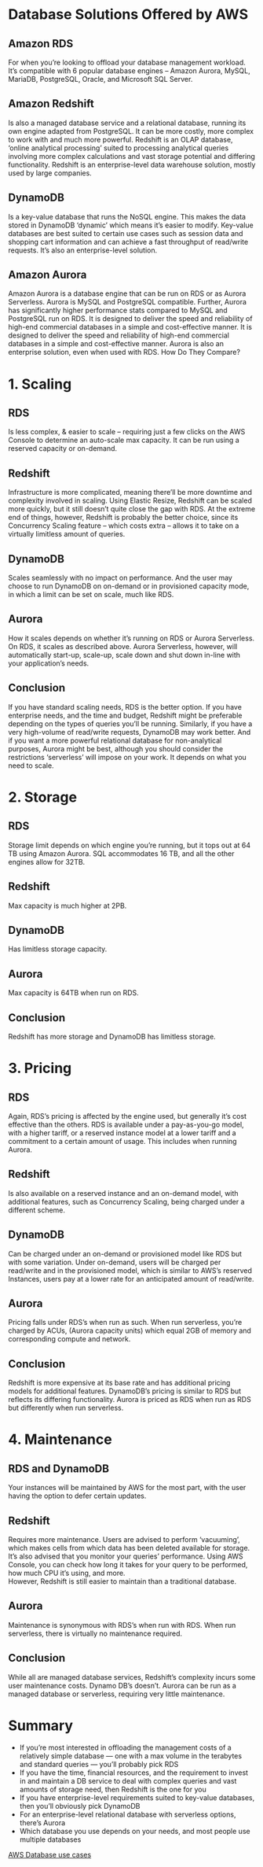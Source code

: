 # Database Solutions Offered by AWS

## Amazon RDS  
For when you’re looking to offload your database management workload. It’s compatible with 6 popular database engines – Amazon Aurora, MySQL, MariaDB, PostgreSQL, Oracle, and Microsoft SQL Server.
## Amazon Redshift 
Is also a managed database service and a relational database, running its own engine adapted from PostgreSQL. It can be more costly, more complex to work with and much more powerful. 
Redshift is an OLAP database, ‘online analytical processing’ suited to processing analytical queries involving more complex calculations and vast storage potential and differing functionality.
Redshift is an enterprise-level data warehouse solution, mostly used by large companies.
## DynamoDB 
Is a key-value database that runs the NoSQL engine.  This makes the data stored in DynamoDB ‘dynamic’ which means it’s easier to modify. Key-value databases are best suited to certain use cases such as session data and shopping cart information and can achieve a fast throughput of read/write requests. It’s also an enterprise-level solution.
## Amazon Aurora 
Amazon Aurora is a database engine that can be run on RDS or as Aurora Serverless. Aurora is MySQL and PostgreSQL compatible.  Further, Aurora has significantly higher performance stats compared to MySQL and PostgreSQL run on RDS.  It is designed to deliver the speed and reliability of high-end commercial databases in a simple and cost-effective manner.  It is designed to deliver the speed and reliability of high-end commercial databases in a simple and cost-effective manner.  Aurora is also an enterprise solution, even when used with RDS.
How Do They Compare?

# 1. Scaling 
## RDS
Is less complex, &  easier to scale – requiring just a few clicks on the AWS Console to determine an auto-scale max capacity. It can be run using a reserved capacity or on-demand.
## Redshift
Infrastructure is more complicated, meaning there’ll be more downtime and complexity involved in scaling. Using Elastic Resize, Redshift can be scaled more quickly, but it still doesn’t quite close the gap with RDS. At the extreme end of things, however, Redshift is probably the better choice, since its Concurrency Scaling feature – which costs extra – allows it to take on a virtually limitless amount of queries.
## DynamoDB
Scales seamlessly with no impact on performance. And the user may choose to run DynamoDB on on-demand or in provisioned capacity mode, in which a limit can be set on scale, much like RDS. 
## Aurora
How it scales depends on whether it’s running on RDS or Aurora Serverless. On RDS, it scales as described above. Aurora Serverless, however, will automatically start-up, scale-up, scale down and shut down in-line with your application’s needs. 

## Conclusion
If you have standard scaling needs, RDS is the better option. If you have enterprise needs, and the time and budget, Redshift might be preferable depending on the types of queries you’ll be running. Similarly, if you have a very high-volume of read/write requests, DynamoDB may work better. 
And if you want a more powerful relational database for non-analytical purposes, Aurora might be best, although you should consider the restrictions ‘serverless’ will impose on your work.  It depends on what you need to scale.

# 2. Storage
## RDS
Storage limit depends on which engine you’re running, but it tops out at 64 TB using Amazon Aurora. SQL accommodates 16 TB, and all the other engines allow for 32TB.
## Redshift
Max capacity is much higher at 2PB.
## DynamoDB
Has limitless storage capacity.
## Aurora
Max capacity is 64TB when run on RDS.

## Conclusion
Redshift has more storage and DynamoDB has limitless storage. 

# 3. Pricing 
## RDS
Again, RDS’s pricing is affected by the engine used, but generally it’s cost effective  than the others. RDS is available under a pay-as-you-go model, with a higher tariff, or a reserved instance model at a lower tariff and a commitment to a certain amount of usage.  This includes when running Aurora. 
## Redshift
Is also available on a reserved instance and an on-demand model, with additional features, such as Concurrency Scaling, being charged under a different scheme.
## DynamoDB
Can be charged under an on-demand or provisioned model like RDS but with some variation. Under on-demand, users will be charged per read/write and in the provisioned model, which is similar to AWS’s reserved Instances, users pay at a lower rate for an anticipated amount of read/write. 
## Aurora
Pricing falls under RDS’s when run as such. When run serverless, you’re charged by ACUs, (Aurora capacity units) which equal 2GB of memory and corresponding compute and network.

## Conclusion
Redshift is more expensive at its base rate and has additional pricing models for additional features. DynamoDB’s pricing is similar to RDS but reflects its differing functionality. Aurora is priced as RDS when run as RDS but differently when run serverless.

# 4. Maintenance 
## RDS and DynamoDB
Your instances will be maintained by AWS for the most part, with the user having the option to defer certain updates. 
## Redshift
Requires more maintenance. Users are advised to perform ‘vacuuming’, which makes cells from which data has been deleted available for storage. It’s also advised that you monitor your queries’ performance. Using AWS Console, you can check how long it takes for your query to be performed, how much CPU it’s using, and more.  
However, Redshift is still easier to maintain than a traditional database. 
## Aurora
Maintenance is synonymous with RDS’s when run with RDS. When run serverless, there is virtually no maintenance required.

## Conclusion
While all are managed database services, Redshift’s complexity incurs some user maintenance costs. Dynamo DB’s doesn’t. Aurora can be run as a managed database or serverless, requiring very little maintenance.
 
# Summary #
* If you’re most interested in offloading the management costs of a relatively simple database — one with a max volume in the terabytes and standard queries — you’ll probably pick RDS
* If you have the time, financial resources, and the requirement to invest in and maintain a DB service to deal with complex queries and vast amounts of storage need, then Redshift is the one for you
* If you have enterprise-level requirements suited to key-value databases, then you’ll obviously pick DynamoDB
* For an enterprise-level relational database with serverless options, there’s Aurora
* Which database you use depends on your needs, and most people use multiple databases

[AWS Database use cases](https://aws.amazon.com/products/databases/)
